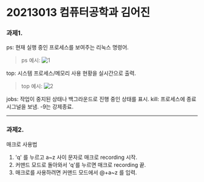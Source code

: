 # 20213013 컴퓨터공학과 김어진

### ****과제1.****

ps: 현재 실행 중인 프로세스를 보여주는 리눅스 명령어.

> ps 예시: ![1](https://user-images.githubusercontent.com/105623977/172044456-ef36aafb-be7f-49fd-8ac9-0c0f49f57b88.PNG)

top: 시스템 프로세스/메모리 사용 현황을 실시간으로 출력.

> top 예시: ![2](https://user-images.githubusercontent.com/105623977/172044516-87c9962e-555c-46da-859a-60211e48fa49.PNG)

jobs: 작업이 중지된 상태나 백그라운드로 진행 중인 상태를 표시.
kill: 프로세스에 종료 시그널을 보냄. -9는 강제종료.

-------------------------------------------------------

### ****과제2.****

매크로 사용법

1. 'q' 를 누르고 a~z 사이 문자로 매크로 recording 시작.
2. 커맨드 모드로 돌아와서 'q'를 누르면 매크로 recording 끝.
3. 매크로를 사용하려면 커맨드 모드에서 @+a~z 를 입력.

[blog]: https://lsh424.tistory.com/37
